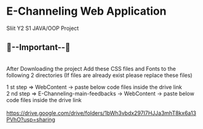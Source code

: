 # E-Channeling Web Application
Sliit Y2 S1 JAVA/OOP Project

<h2>🔴--Important--🔴</h2>

<br>After Downloading the project Add these CSS files and Fonts to the following 2 directories (If files are already exist please replace these files) <br>

1 st step => WebContent -> paste below code files inside the drive link <br>
2 nd step => E-Channeling-main-feedbacks -> WebContent -> paste below code files inside the drive link <br><br>
https://drive.google.com/drive/folders/1bWh3vbdx297I7HJJa3mhT8kx6a13PVhO?usp=sharing

<br><br>



